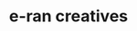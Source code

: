 ---
title: e-ran creatives
category: Creative Ads
category_slug: creative-ads
type: gallery
image: images/works/e-ran-creatives.png
gallery:
  - images/works/e-ran_1.png
  - images/works/e-ran_2.png
  - images/works/e-ran_3.png
  - images/works/e-ran_4.png
  - images/works/e-ran_5.png
---